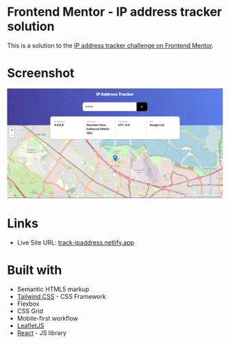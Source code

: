 # Frontend Mentor - IP address tracker solution

This is a solution to the [IP address tracker challenge on Frontend Mentor](https://www.frontendmentor.io/challenges/ip-address-tracker-I8-0yYAH0).

# Screenshot

![](./screenshot.png)

# Links

- Live Site URL: [track-ipaddress.netlify.app](https://track-ipaddress.netlify.app/)

# Built with

- Semantic HTML5 markup
- [Tailwind CSS](https://tailwindcss.com/) - CSS Framework
- Flexbox
- CSS Grid
- Mobile-first workflow
- [LeafletJS](https://leafletjs.com/)
- [React](https://reactjs.org/) - JS library
